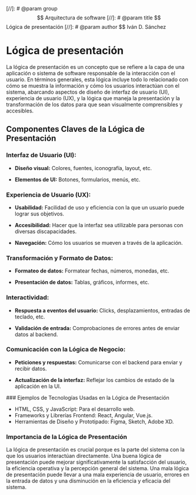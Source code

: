 [//]: # @param group $$ Arquitectura de software
[//]: # @param title $$ Lógica de presentación
[//]: # @param author $$ Iván D. Sánchez

# Lógica de presentación

La lógica de presentación es un concepto que se refiere a la capa de una aplicación o sistema de software responsable de la interacción con el usuario. En términos generales, esta lógica incluye todo lo relacionado con cómo se muestra la información y cómo los usuarios interactúan con el sistema, abarcando aspectos de diseño de interfaz de usuario (UI), experiencia de usuario (UX), y la lógica que maneja la presentación y la transformación de los datos para que sean visualmente comprensibles y accesibles.

## Componentes Claves de la Lógica de Presentación

### Interfaz de Usuario (UI):

- **Diseño visual:** Colores, fuentes, iconografía, layout, etc.

- **Elementos de UI:** Botones, formularios, menús, etc.

### Experiencia de Usuario (UX):

- **Usabilidad:** Facilidad de uso y eficiencia con la que un usuario puede lograr sus objetivos.

- **Accesibilidad:** Hacer que la interfaz sea utilizable para personas con diversas discapacidades.

- **Navegación:** Cómo los usuarios se mueven a través de la aplicación.

### Transformación y Formato de Datos:

- **Formateo de datos:** Formatear fechas, números, monedas, etc.

- **Presentación de datos:** Tablas, gráficos, informes, etc.

### Interactividad:

- **Respuesta a eventos del usuario:** Clicks, desplazamientos, entradas de teclado, etc.

- **Validación de entrada:** Comprobaciones de errores antes de enviar datos al backend.

### Comunicación con la Lógica de Negocio:

- **Peticiones y respuestas:** Comunicarse con el backend para enviar y recibir datos.

- **Actualización de la interfaz:** Reflejar los cambios de estado de la aplicación en la UI.

### Ejemplos de Tecnologías Usadas en la Lógica de Presentación

- HTML, CSS, y JavaScript: Para el desarrollo web.
- Frameworks y Librerías Frontend: React, Angular, Vue.js.
- Herramientas de Diseño y Prototipado: Figma, Sketch, Adobe XD.

### Importancia de la Lógica de Presentación

La lógica de presentación es crucial porque es la parte del sistema con la que los usuarios interactúan directamente. Una buena lógica de presentación puede mejorar significativamente la satisfacción del usuario, la eficiencia operativa y la percepción general del sistema. Una mala lógica de presentación puede llevar a una mala experiencia de usuario, errores en la entrada de datos y una disminución en la eficiencia y eficacia del sistema.
